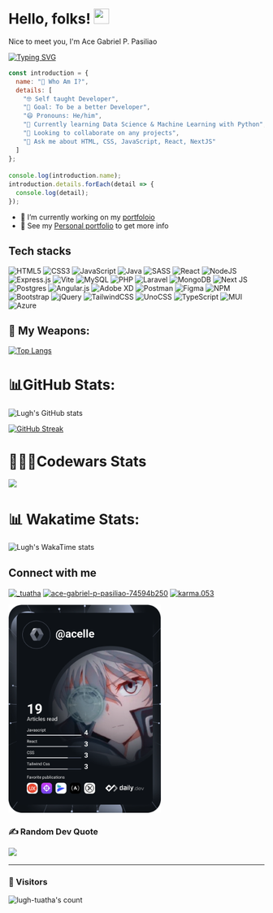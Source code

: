# Hello, folks! <img src="https://raw.githubusercontent.com/MartinHeinz/MartinHeinz/master/wave.gif" width="30px" height="30px">

Nice to meet you, I'm Ace Gabriel P. Pasiliao

[![Typing SVG](https://readme-typing-svg.herokuapp.com?color=%2349F707&lines=I'm+Ace+Gabriel%2C+20+years+old;Fullstack+Web+Developer)](https://git.io/typing-svg)

```js
const introduction = {
  name: "🤠 Who Am I?",
  details: [
    "🤓 Self taught Developer",
    "🎯 Goal: To be a better Developer",
    "😄 Pronouns: He/him",
    "🌱 Currently learning Data Science & Machine Learning with Python",
    "👯 Looking to collaborate on any projects",
    "💬 Ask me about HTML, CSS, JavaScript, React, NextJS"
  ]
};

console.log(introduction.name);
introduction.details.forEach(detail => {
  console.log(detail);
});
```

- 🔭 I’m currently working on my [portfoloio](https://github.com/lugh-tuatha/AP-portfolio)
- 👀 See my [Personal portfolio](https://ace-portfolio.vercel.app) to get more info

## Tech stacks
![HTML5](https://img.shields.io/badge/html5-%23E34F26.svg?style=for-the-badge&logo=html5&logoColor=white) ![CSS3](https://img.shields.io/badge/css3-%231572B6.svg?style=for-the-badge&logo=css3&logoColor=white) ![JavaScript](https://img.shields.io/badge/javascript-%23323330.svg?style=for-the-badge&logo=javascript&logoColor=%23F7DF1E) ![Java](https://img.shields.io/badge/java-%23ED8B00.svg?style=for-the-badge&logo=java&logoColor=white) ![SASS](https://img.shields.io/badge/SASS-hotpink.svg?style=for-the-badge&logo=SASS&logoColor=white) ![React](https://img.shields.io/badge/react-%2320232a.svg?style=for-the-badge&logo=react&logoColor=%2361DAFB) ![NodeJS](https://img.shields.io/badge/node.js-6DA55F?style=for-the-badge&logo=node.js&logoColor=white) ![Express.js](https://img.shields.io/badge/express.js-%23404d59.svg?style=for-the-badge&logo=express&logoColor=%2361DAFB) ![Vite](https://img.shields.io/badge/vite-%23646CFF.svg?style=for-the-badge&logo=vite&logoColor=white) ![MySQL](https://img.shields.io/badge/mysql-%2300f.svg?style=for-the-badge&logo=mysql&logoColor=white) ![PHP](https://img.shields.io/badge/php-%23777BB4.svg?style=for-the-badge&logo=php&logoColor=white) ![Laravel](https://img.shields.io/badge/laravel-%23FF2D20.svg?style=for-the-badge&logo=laravel&logoColor=white) ![MongoDB](https://img.shields.io/badge/MongoDB-%234ea94b.svg?style=for-the-badge&logo=mongodb&logoColor=white) ![Next JS](https://img.shields.io/badge/Next-black?style=for-the-badge&logo=next.js&logoColor=white) ![Postgres](https://img.shields.io/badge/postgres-%23316192.svg?style=for-the-badge&logo=postgresql&logoColor=white) ![Angular.js](https://img.shields.io/badge/angular.js-%23E23237.svg?style=for-the-badge&logo=angularjs&logoColor=white) ![Adobe XD](https://img.shields.io/badge/Adobe%20XD-470137?style=for-the-badge&logo=Adobe%20XD&logoColor=#FF61F6) ![Postman](https://img.shields.io/badge/Postman-FF6C37?style=for-the-badge&logo=postman&logoColor=white) ![Figma](https://img.shields.io/badge/figma-%23F24E1E.svg?style=for-the-badge&logo=figma&logoColor=white) ![NPM](https://img.shields.io/badge/NPM-%23CB3837.svg?style=for-the-badge&logo=npm&logoColor=white) ![Bootstrap](https://img.shields.io/badge/bootstrap-%23563D7C.svg?style=for-the-badge&logo=bootstrap&logoColor=white) ![jQuery](https://img.shields.io/badge/jquery-%230769AD.svg?style=for-the-badge&logo=jquery&logoColor=white) ![TailwindCSS](https://img.shields.io/badge/tailwindcss-%2338B2AC.svg?style=for-the-badge&logo=tailwind-css&logoColor=white) ![UnoCSS](https://img.shields.io/badge/unocss-333333.svg?style=for-the-badge&logo=unocss&logoColor=white) ![TypeScript](https://img.shields.io/badge/typescript-%23007ACC.svg?style=for-the-badge&logo=typescript&logoColor=white) ![MUI](https://img.shields.io/badge/MUI-%230081CB.svg?style=for-the-badge&logo=mui&logoColor=white) ![Azure](https://img.shields.io/badge/azure-%230072C6.svg?style=for-the-badge&logo=microsoftazure&logoColor=white)

## 🌟 My Weapons:
[![Top Langs](https://github-readme-stats.vercel.app/api/top-langs/?username=lugh-tuatha&langs_count=10)](https://github.com/lugh-tuatha/github-readme-stats)

# 📊GitHub Stats:
![Lugh's GitHub stats](https://github-readme-stats.vercel.app/api?username=lugh-tuatha\&rank_icon=percentile)

[![GitHub Streak](https://streak-stats.demolab.com?user=lugh-tuatha)](https://streak-stats.demolab.com/?user=lugh-tuatha)


# 👩🏻‍💻Codewars Stats
<a href="https://www.codewars.com/users/lugh-tuatha">
  <img src="https://www.codewars.com/users/lugh-tuatha/badges/large" />
</a>

# 📊 Wakatime Stats:
![Lugh's WakaTime stats](https://github-readme-stats.vercel.app/api/wakatime?username=lughtuatha\&layout=compact)

## Connect with me
<p>
<a href="https://twitter.com/_tuatha" target="blank"><img align="center" src="https://raw.githubusercontent.com/rahuldkjain/github-profile-readme-generator/master/src/images/icons/Social/twitter.svg" alt="_tuatha" height="30" width="40" /></a>
<a href="https://linkedin.com/in/ace-gabriel-p-pasiliao-74594b250" target="blank"><img align="center" src="https://raw.githubusercontent.com/rahuldkjain/github-profile-readme-generator/master/src/images/icons/Social/linked-in-alt.svg" alt="ace-gabriel-p-pasiliao-74594b250" height="30" width="40" /></a>
<a href="https://fb.com/karma.053" target="blank"><img align="center" src="https://raw.githubusercontent.com/rahuldkjain/github-profile-readme-generator/master/src/images/icons/Social/facebook.svg" alt="karma.053" height="30" width="40" /></a>
</p>

<a href="https://app.daily.dev/Acelle" alt="Ace Dev Card"/>
    <img src="https://raw.githubusercontent.com/lugh-tuatha/lugh-tuatha/main/devcard.svg"  width="300"/>
</a>

### ✍️ Random Dev Quote
![](https://quotes-github-readme.vercel.app/api?type=horizontal&theme=radical)

---
### 👀 Visitors
<div align="left">
  <img src="https://count.getloli.com/get/@lugh-tuatha" alt="lugh-tuatha's count"/>
</div>
